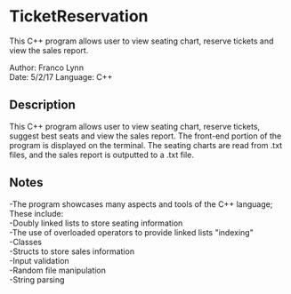 # TicketReservation
This C++ program allows user to view seating chart, reserve tickets and view the sales report.

Author: Franco Lynn  
Date:   5/2/17
Language: C++

Description
-----------
This C++ program allows user to view seating chart, reserve tickets, suggest best seats and view the sales report. The front-end portion of the program is displayed on the terminal. The seating charts are read from .txt files, and the sales report is outputted to a .txt file.

Notes
-----
-The program showcases many aspects and tools of the C++ language; These include:  
 -Doubly linked lists to store seating information  
 -The use of overloaded operators to provide linked lists "indexing"  
 -Classes  
 -Structs to store sales information  
 -Input validation  
 -Random file manipulation  
 -String parsing  
 
